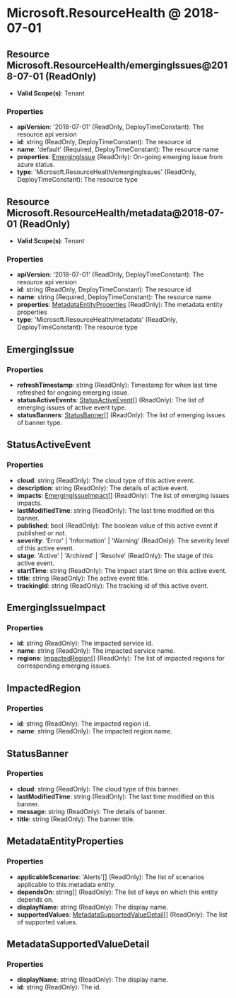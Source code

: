 # Microsoft.ResourceHealth @ 2018-07-01

## Resource Microsoft.ResourceHealth/emergingIssues@2018-07-01 (ReadOnly)
* **Valid Scope(s)**: Tenant
### Properties
* **apiVersion**: '2018-07-01' (ReadOnly, DeployTimeConstant): The resource api version
* **id**: string (ReadOnly, DeployTimeConstant): The resource id
* **name**: 'default' (Required, DeployTimeConstant): The resource name
* **properties**: [EmergingIssue](#emergingissue) (ReadOnly): On-going emerging issue from azure status.
* **type**: 'Microsoft.ResourceHealth/emergingIssues' (ReadOnly, DeployTimeConstant): The resource type

## Resource Microsoft.ResourceHealth/metadata@2018-07-01 (ReadOnly)
* **Valid Scope(s)**: Tenant
### Properties
* **apiVersion**: '2018-07-01' (ReadOnly, DeployTimeConstant): The resource api version
* **id**: string (ReadOnly, DeployTimeConstant): The resource id
* **name**: string (Required, DeployTimeConstant): The resource name
* **properties**: [MetadataEntityProperties](#metadataentityproperties) (ReadOnly): The metadata entity properties
* **type**: 'Microsoft.ResourceHealth/metadata' (ReadOnly, DeployTimeConstant): The resource type

## EmergingIssue
### Properties
* **refreshTimestamp**: string (ReadOnly): Timestamp for when last time refreshed for ongoing emerging issue.
* **statusActiveEvents**: [StatusActiveEvent](#statusactiveevent)[] (ReadOnly): The list of emerging issues of active event type.
* **statusBanners**: [StatusBanner](#statusbanner)[] (ReadOnly): The list of emerging issues of banner type.

## StatusActiveEvent
### Properties
* **cloud**: string (ReadOnly): The cloud type of this active event.
* **description**: string (ReadOnly): The details of active event.
* **impacts**: [EmergingIssueImpact](#emergingissueimpact)[] (ReadOnly): The list of emerging issues impacts.
* **lastModifiedTime**: string (ReadOnly): The last time modified on this banner.
* **published**: bool (ReadOnly): The boolean value of this active event if published or not.
* **severity**: 'Error' | 'Information' | 'Warning' (ReadOnly): The severity level of this active event.
* **stage**: 'Active' | 'Archived' | 'Resolve' (ReadOnly): The stage of this active event.
* **startTime**: string (ReadOnly): The impact start time on this active event.
* **title**: string (ReadOnly): The active event title.
* **trackingId**: string (ReadOnly): The tracking id of this active event.

## EmergingIssueImpact
### Properties
* **id**: string (ReadOnly): The impacted service id.
* **name**: string (ReadOnly): The impacted service name.
* **regions**: [ImpactedRegion](#impactedregion)[] (ReadOnly): The list of impacted regions for corresponding emerging issues.

## ImpactedRegion
### Properties
* **id**: string (ReadOnly): The impacted region id.
* **name**: string (ReadOnly): The impacted region name.

## StatusBanner
### Properties
* **cloud**: string (ReadOnly): The cloud type of this banner.
* **lastModifiedTime**: string (ReadOnly): The last time modified on this banner.
* **message**: string (ReadOnly): The details of banner.
* **title**: string (ReadOnly): The banner title.

## MetadataEntityProperties
### Properties
* **applicableScenarios**: 'Alerts'[] (ReadOnly): The list of scenarios applicable to this metadata entity.
* **dependsOn**: string[] (ReadOnly): The list of keys on which this entity depends on.
* **displayName**: string (ReadOnly): The display name.
* **supportedValues**: [MetadataSupportedValueDetail](#metadatasupportedvaluedetail)[] (ReadOnly): The list of supported values.

## MetadataSupportedValueDetail
### Properties
* **displayName**: string (ReadOnly): The display name.
* **id**: string (ReadOnly): The id.

